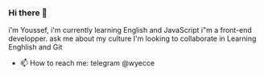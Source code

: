 ### Hi there 👋

<!--
**nth-chahid/nth-chahid** is a ✨ _special_ ✨ repository because its `README.md` (this file) appears on your GitHub profile.

Here are some ideas to get you started:

- 🔭 I’m currently working on ...
- 🌱 I’m currently learning ...
- 👯 I’m looking to collaborate on ...
- 🤔 I’m looking for help with ...
- 💬 Ask me about ...
- 📫 How to reach me: ...
- 😄 Pronouns: ...
- ⚡ Fun fact: ...
-->

i'm Youssef, i'm currently learning English and JavaScript 
i"m a front-end developper.
ask me about my culture
I'm looking to collaborate in Learning Enghlish and Git
- 📫 How to reach me: telegram @wyecce
